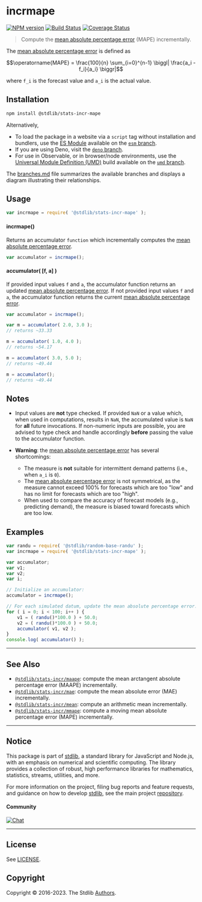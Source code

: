 <!--

@license Apache-2.0

Copyright (c) 2018 The Stdlib Authors.

Licensed under the Apache License, Version 2.0 (the "License");
you may not use this file except in compliance with the License.
You may obtain a copy of the License at

   http://www.apache.org/licenses/LICENSE-2.0

Unless required by applicable law or agreed to in writing, software
distributed under the License is distributed on an "AS IS" BASIS,
WITHOUT WARRANTIES OR CONDITIONS OF ANY KIND, either express or implied.
See the License for the specific language governing permissions and
limitations under the License.

-->

# incrmape

[![NPM version][npm-image]][npm-url] [![Build Status][test-image]][test-url] [![Coverage Status][coverage-image]][coverage-url] <!-- [![dependencies][dependencies-image]][dependencies-url] -->

> Compute the [mean absolute percentage error][mean-absolute-percentage-error] (MAPE) incrementally.

<section class="intro">

The [mean absolute percentage error][mean-absolute-percentage-error] is defined as

<!-- <equation class="equation" label="eq:mean_absolute_percentage_error" align="center" raw="\operatorname{MAPE}  = \frac{100}{n} \sum_{i=0}^{n-1} \biggl| \frac{a_i - f_i}{a_i} \biggr|" alt="Equation for the mean absolute percentage error."> -->

```math
\operatorname{MAPE}  = \frac{100}{n} \sum_{i=0}^{n-1} \biggl| \frac{a_i - f_i}{a_i} \biggr|
```

<!-- <div class="equation" align="center" data-raw-text="\operatorname{MAPE}  = \frac{100}{n} \sum_{i=0}^{n-1} \biggl| \frac{a_i - f_i}{a_i} \biggr|" data-equation="eq:mean_absolute_percentage_error">
    <img src="https://cdn.jsdelivr.net/gh/stdlib-js/stdlib@d4867162fd6445b10f93ca01f3f764bc646662d8/lib/node_modules/@stdlib/stats/incr/mape/docs/img/equation_mean_absolute_percentage_error.svg" alt="Equation for the mean absolute percentage error.">
    <br>
</div> -->

<!-- </equation> -->

where `f_i` is the forecast value and `a_i` is the actual value.

</section>

<!-- /.intro -->

<section class="installation">

## Installation

```bash
npm install @stdlib/stats-incr-mape
```

Alternatively,

-   To load the package in a website via a `script` tag without installation and bundlers, use the [ES Module][es-module] available on the [`esm` branch][esm-url].
-   If you are using Deno, visit the [`deno` branch][deno-url].
-   For use in Observable, or in browser/node environments, use the [Universal Module Definition (UMD)][umd] build available on the [`umd` branch][umd-url].

The [branches.md][branches-url] file summarizes the available branches and displays a diagram illustrating their relationships.

</section>

<section class="usage">

## Usage

```javascript
var incrmape = require( '@stdlib/stats-incr-mape' );
```

#### incrmape()

Returns an accumulator `function` which incrementally computes the [mean absolute percentage error][mean-absolute-percentage-error].

```javascript
var accumulator = incrmape();
```

#### accumulator( \[f, a] )

If provided input values `f` and `a`, the accumulator function returns an updated [mean absolute percentage error][mean-absolute-percentage-error]. If not provided input values `f` and `a`, the accumulator function returns the current [mean absolute percentage error][mean-absolute-percentage-error].

```javascript
var accumulator = incrmape();

var m = accumulator( 2.0, 3.0 );
// returns ~33.33

m = accumulator( 1.0, 4.0 );
// returns ~54.17

m = accumulator( 3.0, 5.0 );
// returns ~49.44

m = accumulator();
// returns ~49.44
```

</section>

<!-- /.usage -->

<section class="notes">

## Notes

-   Input values are **not** type checked. If provided `NaN` or a value which, when used in computations, results in `NaN`, the accumulated value is `NaN` for **all** future invocations. If non-numeric inputs are possible, you are advised to type check and handle accordingly **before** passing the value to the accumulator function.

-   **Warning**: the [mean absolute percentage error][mean-absolute-percentage-error]  has several shortcomings: 

    -   The measure is **not** suitable for intermittent demand patterns (i.e., when `a_i` is `0`).
    -   The [mean absolute percentage error][mean-absolute-percentage-error] is not symmetrical, as the measure cannot exceed 100% for forecasts which are too "low" and has no limit for forecasts which are too "high".
    -   When used to compare the accuracy of forecast models (e.g., predicting demand), the measure is biased toward forecasts which are too low. 

</section>

<!-- /.notes -->

<section class="examples">

## Examples

<!-- eslint no-undef: "error" -->

```javascript
var randu = require( '@stdlib/random-base-randu' );
var incrmape = require( '@stdlib/stats-incr-mape' );

var accumulator;
var v1;
var v2;
var i;

// Initialize an accumulator:
accumulator = incrmape();

// For each simulated datum, update the mean absolute percentage error...
for ( i = 0; i < 100; i++ ) {
    v1 = ( randu()*100.0 ) + 50.0;
    v2 = ( randu()*100.0 ) + 50.0;
    accumulator( v1, v2 );
}
console.log( accumulator() );
```

</section>

<!-- /.examples -->

<!-- Section for related `stdlib` packages. Do not manually edit this section, as it is automatically populated. -->

<section class="related">

* * *

## See Also

-   <span class="package-name">[`@stdlib/stats-incr/maape`][@stdlib/stats/incr/maape]</span><span class="delimiter">: </span><span class="description">compute the mean arctangent absolute percentage error (MAAPE) incrementally.</span>
-   <span class="package-name">[`@stdlib/stats-incr/mae`][@stdlib/stats/incr/mae]</span><span class="delimiter">: </span><span class="description">compute the mean absolute error (MAE) incrementally.</span>
-   <span class="package-name">[`@stdlib/stats-incr/mean`][@stdlib/stats/incr/mean]</span><span class="delimiter">: </span><span class="description">compute an arithmetic mean incrementally.</span>
-   <span class="package-name">[`@stdlib/stats-incr/mmape`][@stdlib/stats/incr/mmape]</span><span class="delimiter">: </span><span class="description">compute a moving mean absolute percentage error (MAPE) incrementally.</span>

</section>

<!-- /.related -->

<!-- Section for all links. Make sure to keep an empty line after the `section` element and another before the `/section` close. -->


<section class="main-repo" >

* * *

## Notice

This package is part of [stdlib][stdlib], a standard library for JavaScript and Node.js, with an emphasis on numerical and scientific computing. The library provides a collection of robust, high performance libraries for mathematics, statistics, streams, utilities, and more.

For more information on the project, filing bug reports and feature requests, and guidance on how to develop [stdlib][stdlib], see the main project [repository][stdlib].

#### Community

[![Chat][chat-image]][chat-url]

---

## License

See [LICENSE][stdlib-license].


## Copyright

Copyright &copy; 2016-2023. The Stdlib [Authors][stdlib-authors].

</section>

<!-- /.stdlib -->

<!-- Section for all links. Make sure to keep an empty line after the `section` element and another before the `/section` close. -->

<section class="links">

[npm-image]: http://img.shields.io/npm/v/@stdlib/stats-incr-mape.svg
[npm-url]: https://npmjs.org/package/@stdlib/stats-incr-mape

[test-image]: https://github.com/stdlib-js/stats-incr-mape/actions/workflows/test.yml/badge.svg?branch=main
[test-url]: https://github.com/stdlib-js/stats-incr-mape/actions/workflows/test.yml?query=branch:main

[coverage-image]: https://img.shields.io/codecov/c/github/stdlib-js/stats-incr-mape/main.svg
[coverage-url]: https://codecov.io/github/stdlib-js/stats-incr-mape?branch=main

<!--

[dependencies-image]: https://img.shields.io/david/stdlib-js/stats-incr-mape.svg
[dependencies-url]: https://david-dm.org/stdlib-js/stats-incr-mape/main

-->

[chat-image]: https://img.shields.io/gitter/room/stdlib-js/stdlib.svg
[chat-url]: https://app.gitter.im/#/room/#stdlib-js_stdlib:gitter.im

[stdlib]: https://github.com/stdlib-js/stdlib

[stdlib-authors]: https://github.com/stdlib-js/stdlib/graphs/contributors

[umd]: https://github.com/umdjs/umd
[es-module]: https://developer.mozilla.org/en-US/docs/Web/JavaScript/Guide/Modules

[deno-url]: https://github.com/stdlib-js/stats-incr-mape/tree/deno
[umd-url]: https://github.com/stdlib-js/stats-incr-mape/tree/umd
[esm-url]: https://github.com/stdlib-js/stats-incr-mape/tree/esm
[branches-url]: https://github.com/stdlib-js/stats-incr-mape/blob/main/branches.md

[stdlib-license]: https://raw.githubusercontent.com/stdlib-js/stats-incr-mape/main/LICENSE

[mean-absolute-percentage-error]: https://en.wikipedia.org/wiki/Mean_absolute_percentage_error

<!-- <related-links> -->

[@stdlib/stats/incr/maape]: https://github.com/stdlib-js/stats-incr-maape

[@stdlib/stats/incr/mae]: https://github.com/stdlib-js/stats-incr-mae

[@stdlib/stats/incr/mean]: https://github.com/stdlib-js/stats-incr-mean

[@stdlib/stats/incr/mmape]: https://github.com/stdlib-js/stats-incr-mmape

<!-- </related-links> -->

</section>

<!-- /.links -->
